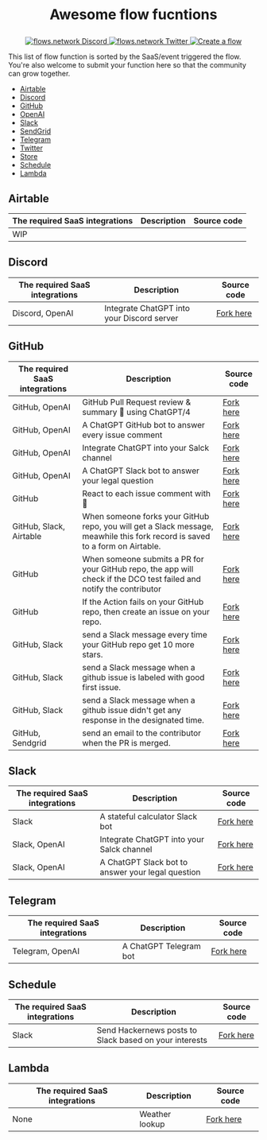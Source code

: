 # <p align="center">Awesome flow fucntions</p>

<p align="center">
  <a href="https://discord.gg/ccZn9ZMfFf">
    <img src="https://img.shields.io/badge/chat-Discord-7289DA?logo=discord" alt="flows.network Discord">
  </a>
  <a href="https://twitter.com/flows_network">
    <img src="https://img.shields.io/badge/Twitter-1DA1F2?logo=twitter&amp;logoColor=white" alt="flows.network Twitter">
  </a>
   <a href="https://flows.network/flow/new">
    <img src="https://img.shields.io/website?up_message=deploy&url=https%3A%2F%2Fflows.network%2Fflow%2Fnew" alt="Create a flow">
  </a>
</p>

This list of flow function is sorted by the SaaS/event triggered the flow. You're also welcome to submit your function here so that the community can grow together.

* [Airtable](#artiable)
* [Discord](#discord)
* [GitHub](#github)
* [OpenAI](#openai)
* [Slack](#slack)
* [SendGrid](#sendgrid)
* [Telegram](#telegram)
* [Twitter](#twitter)
* [Store](#store)
* [Schedule](#schedule)
* [Lambda](#lambda)

## Airtable

| The required SaaS integrations | Description | Source code |
|--------------------------------|-------------|-------------|
|     WIP                           |             |             |


## Discord

| The required SaaS integrations | Description | Source code |
|--------------------------------|-------------|-------------|
|  Discord, OpenAI |  Integrate ChatGPT into your Discord server  |  [Fork here](https://github.com/flows-network/discord-chatgpt)   |

## GitHub

| The required SaaS integrations | Description | Source code |
|--------------------------------|-------------|-------------|
|  GitHub, OpenAI |  GitHub Pull Request review & summary 🤖 using ChatGPT/4  |  [Fork here](https://github.com/flows-network/github-pr-summary)   |
|  GitHub, OpenAI |  A ChatGPT GitHub bot to answer every issue comment  |  [Fork here](https://github.com/flows-network/chatgpt-github-app)   |
|  GitHub, OpenAI |  Integrate ChatGPT into your Salck channel  |  [Fork here](https://github.com/flows-network/collaborative-chat)   |
|  GitHub, OpenAI |  A ChatGPT Slack bot to answer your legal question |  [Fork here](https://github.com/flows-network/robo-lawyer/)   |
|  GitHub |  React to each issue comment with 🚀 |  [Fork here](https://github.com/flows-network/github-issue-replier)   |
|  GitHub, Slack, Airtable |  When someone forks your GitHub repo, you will get a Slack message, meawhile this fork record is saved to a form on Airtable. |  [Fork here](https://github.com/flows-network/github-fork-notifier)   |
|  GitHub |  When someone submits a PR for your GitHub repo, the app will check if the DCO test failed and notify the contributor|  [Fork here](https://github.com/flows-network/github-dco-reminder/)   |
|  GitHub |  If the Action fails on your GitHub repo,  then create an issue on your repo. |  [Fork here](https://github.com/flows-network/create-github-issue-workflow-fails/)   |
|  GitHub, Slack |   send a Slack message every time your GitHub repo get 10 more stars. |  [Fork here](https://github.com/flows-network/github-star-slack-messenger)   |
|  GitHub, Slack |   send a Slack message when a github issue is labeled with good first issue. |  [Fork here](https://github.com/flows-network/github-issue-notifer)   |
|  GitHub, Slack |   send a Slack message when a github issue didn't get any response in the designated time. |  [Fork here](https://github.com/flows-network/follow-up-github-issue)   |
|  GitHub, Sendgrid |   send an email to the contributor when the PR is merged. |  [Fork here](https://github.com/flows-network/pr-merge-notifier)   |

## Slack

| The required SaaS integrations | Description | Source code |
|--------------------------------|-------------|-------------|
|  Slack |  A stateful calculator Slack bot   |  [Fork here](https://github.com/flows-network/slack-calculator)   |
|  Slack, OpenAI |  Integrate ChatGPT into your Salck channel  |  [Fork here](https://github.com/flows-network/collaborative-chat)   |
|  Slack, OpenAI |  A ChatGPT Slack bot to answer your legal question |  [Fork here](https://github.com/flows-network/robo-lawyer/)   |


## Telegram

| The required SaaS integrations | Description | Source code |
|--------------------------------|-------------|-------------|
|  Telegram, OpenAI |  A ChatGPT Telegram bot   |  [Fork here](https://github.com/flows-network/telegram-gpt)   |

## Schedule


| The required SaaS integrations | Description | Source code |
|--------------------------------|-------------|-------------|
|  Slack |  Send Hackernews posts to Slack based on your interests  |  [Fork here](https://github.com/flows-network/hackernews-alert)  |

## Lambda

| The required SaaS integrations | Description | Source code |
|--------------------------------|-------------|-------------|
|  None| Weather lookup  |  [Fork here](https://github.com/flows-network/weather-lookup)  |

